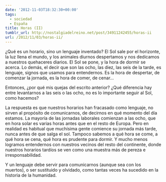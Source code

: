 ```yaml
---
date: '2012-11-03T18:32:30+00:00'
tags:
  - sociedad
  - España
title: Horas (II)
tumblr_url: http://nostalgiadelreino.net/post/34911242455/horas-ii
url: /2012/11/03/horas-ii/
---
```


<p>¿Qué es un horario, sino un lenguaje inventado? El Sol sale por el horizonte, la luz llena el mundo, y los animales diurnos despertamos y nos dedicamos a nuestros quehaceres diarios. El Sol se pone, y la hora de dormir se acerca. Lo demás, el decir que son las ocho, las diez, las seis de la tarde, es lenguaje, signos que usamos para entendernos. Es la hora de despertar, de comenzar la jornada, es la hora de comer, de cenar…</p>

<p>Entonces, ¿por qué mis quejas del escrito anterior? ¿Qué diferencia hay entre levantarnos a las seis o las ocho, no es lo importante seguir al Sol, como hacemos? </p>
<p>La respuesta es que nuestros horarios han fracasado como lenguaje, no sirven al propósito de comunicarnos, de decirnos en qué momento del día estamos. La mayoría de las jornadas laborales comienzan a las ocho, que en hora solar es varias horas antes que en el resto de Europa. Pero en realidad es habitual que muchísima gente comience su jornada más tarde, nunca antes de que salga el sol. Tampoco sabemos a qué hora se come, a qué hora se cena, qué hora es prudente para dormir. Y mucho menos logramos entendernos con nuestros vecinos del resto del continente, donde nuestros horarios tardíos se ven como una muestra más de pereza e irresponsabilidad.</p>
<p>Y un lenguaje debe servir para comunicarnos (aunque sea con los muertos), o ser sustituido y olvidado, como tantas veces ha sucedido en la historia de la humanidad.</p>